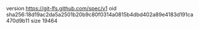 version https://git-lfs.github.com/spec/v1
oid sha256:18d19ac2da5a2501b20b9c80f0314a0815b4dbd402a89e4183d191ca470d9b11
size 19464
